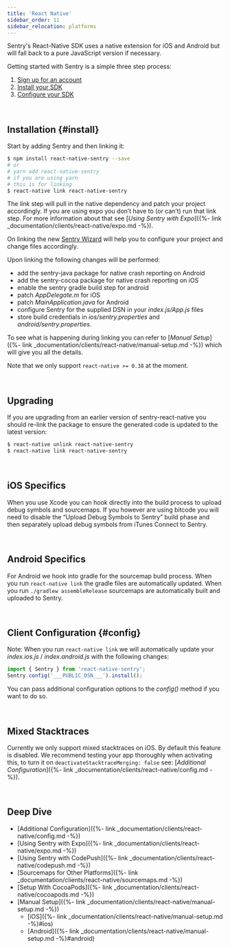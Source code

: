 ```yaml
---
title: 'React Native'
sidebar_order: 11
sidebar_relocation: platforms
---
```


Sentry's React-Native SDK uses a native extension for iOS and Android but will fall back to a pure JavaScript version if necessary.

Getting started with Sentry is a simple three step process:
1. [Sign up for an account](https://sentry.io/signup/)
2. [Install your SDK](#install) 
3. [Configure your SDK](#config)

<!-- WIZARD -->

&nbsp;
## Installation {#install}

Start by adding Sentry and then linking it:

```bash
$ npm install react-native-sentry --save
# or
# yarn add react-native-sentry
# if you are using yarn
# this is for linking
$ react-native link react-native-sentry
```

The _link_ step will pull in the native dependency and patch your project accordingly. If you are using expo you don’t have to (or can’t) run that link step. For more information about that see [_Using Sentry with Expo_]({%- link _documentation/clients/react-native/expo.md -%}).

On linking the new [Sentry Wizard](https://github.com/getsentry/sentry-wizard) will help you to configure your project and change files accordingly.

Upon linking the following changes will be performed:

-   add the sentry-java package for native crash reporting on Android
-   add the sentry-cocoa package for native crash reporting on iOS
-   enable the sentry gradle build step for android
-   patch _AppDelegate.m_ for iOS
-   patch _MainApplication.java_ for Android
-   configure Sentry for the supplied DSN in your _index.js/App.js_ files
-   store build credentials in _ios/sentry.properties_ and _android/sentry.properties_.

To see what is happening during linking you can refer to [_Manual Setup_]({%- link _documentation/clients/react-native/manual-setup.md -%}) which will give you all the details.

Note that we only support `react-native >= 0.38` at the moment.
<!-- ENDWIZARD -->

&nbsp;
## Upgrading

If you are upgrading from an earlier version of sentry-react-native you should re-link the package to ensure the generated code is updated to the latest version:

```bash
$ react-native unlink react-native-sentry
$ react-native link react-native-sentry
```

&nbsp;
## iOS Specifics

When you use Xcode you can hook directly into the build process to upload debug symbols and sourcemaps. If you however are using bitcode you will need to disable the “Upload Debug Symbols to Sentry” build phase and then separately upload debug symbols from iTunes Connect to Sentry.

&nbsp;
## Android Specifics

For Android we hook into gradle for the sourcemap build process. When you run `react-native link` the gradle files are automatically updated. When you run `./gradlew assembleRelease` sourcemaps are automatically built and uploaded to Sentry.

<!-- WIZARD -->

&nbsp;
## Client Configuration {#config}

Note: When you run `react-native link` we will automatically update your _index.ios.js_ / _index.android.js_ with the following changes:

```javascript
import { Sentry } from 'react-native-sentry';
Sentry.config('___PUBLIC_DSN___').install();
```

You can pass additional configuration options to the _config()_ method if you want to do so.
<!-- ENDWIZARD -->

&nbsp;
## Mixed Stacktraces

Currently we only support mixed stacktraces on iOS. By default this feature is disabled. We recommend testing your app thoroughly when activating this, to turn it on `deactivateStacktraceMerging: false` see: [_Additional Configuration_]({%- link _documentation/clients/react-native/config.md -%}).

&nbsp;
## Deep Dive

-   [Additional Configuration]({%- link _documentation/clients/react-native/config.md -%})
-   [Using Sentry with Expo]({%- link _documentation/clients/react-native/expo.md -%})
-   [Using Sentry with CodePush]({%- link _documentation/clients/react-native/codepush.md -%})
-   [Sourcemaps for Other Platforms]({%- link _documentation/clients/react-native/sourcemaps.md -%})
-   [Setup With CocoaPods]({%- link _documentation/clients/react-native/cocoapods.md -%})
-   [Manual Setup]({%- link _documentation/clients/react-native/manual-setup.md -%})
    -   [iOS]({%- link _documentation/clients/react-native/manual-setup.md -%}#ios)
    -   [Android]({%- link _documentation/clients/react-native/manual-setup.md -%}#android)
